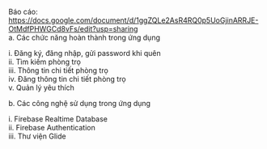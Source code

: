 Báo cáo: https://docs.google.com/document/d/1ggZQLe2AsR4RQ0p5UoGjinARRJE-OtMdfPHWGCd8vFs/edit?usp=sharing  
a.	Các chức năng hoàn thành trong ứng dụng

i.	Đăng ký, đăng nhập, gửi password khi quên  
ii.	Tìm kiếm phòng trọ  
iii.	Thông tin chi tiết phòng trọ  
iv.	Đăng thông tin chi tiết phòng trọ  
v.	Quản lý yêu thích  

b.	Các công nghệ sử dụng trong ứng dụng

i.	Firebase Realtime Database  
ii.	Firebase Authentication  
iii.	Thư viện Glide  
